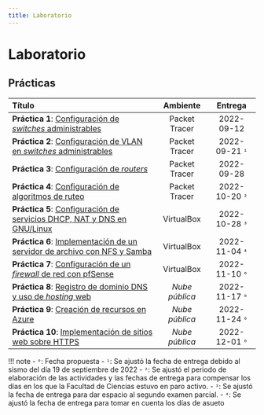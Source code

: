 ```yaml
---
title: Laboratorio
---
```


# Laboratorio

## Prácticas

| Título                                                                                  | Ambiente       | Entrega
|:----------------------------------------------------------------------------------------|:--------------:|:----------:|
| **Práctica  1**: [Configuración de _switches_ administrables](practica-1)               | Packet Tracer  | 2022-09-12
| **Práctica  2**: [Configuración de VLAN en _switches_ administrables](practica-2)       | Packet Tracer  | 2022-09-21 `¹`
| **Práctica  3**: [Configuración de _routers_](practica-3)                               | Packet Tracer  | 2022-09-28
| **Práctica  4**: [Configuración de algoritmos de ruteo](practica-4)                     | Packet Tracer  | 2022-10-20 `²`
| **Práctica  5**: [Configuración de servicios DHCP, NAT y DNS en GNU/Linux](practica-5)  | VirtualBox     | 2022-10-28 `³`
| **Práctica  6**: [Implementación de un servidor de archivo con NFS y Samba](practica-6) | VirtualBox     | <span class="orange italic">2022-11-04</span> `⁴`
| **Práctica  7**: [Configuración de un _firewall_ de red con pfSense](practica-7)        | VirtualBox     | <span class="orange italic">2022-11-10</span> `⁰`
| **Práctica  8**: [Registro de dominio DNS y uso de _hosting_ web](practica-8)           | _Nube pública_ | <span class="orange italic">2022-11-17</span> `⁰`
| **Práctica  9**: [Creación de recursos en Azure](practica-9)                            | _Nube pública_ | <span class="orange italic">2022-11-24</span> `⁰`
| **Práctica 10**: [Implementación de sitios web sobre HTTPS](practica-10)                | _Nube pública_ | <span class="orange italic">2022-12-01</span> `⁰`

!!! note
    - `⁰`: Fecha propuesta
    - `¹`: Se ajustó la fecha de entrega debido al sismo del día 19 de septiembre de 2022
    - `²`: Se ajustó el periodo de elaboración de las actividades y las fechas de entrega para compensar los días en los que la Facultad de Ciencias estuvo en paro activo.
    - `³`: Se ajustó la fecha de entrega para dar espacio al segundo examen parcial.
    - `⁴`: Se ajustó la fecha de entrega para tomar en cuenta los días de asueto
